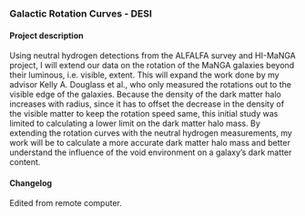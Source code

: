 ### Galactic Rotation Curves - DESI  
#### Project description  
Using neutral hydrogen detections from the ALFALFA survey and HI-MaNGA project, I will extend our data on the rotation of the MaNGA galaxies beyond their luminous, i.e. visible, extent. This will expand the work done by my advisor Kelly A. Douglass et al., who only measured the rotations out to the visible edge of the galaxies.  Because the density of the dark matter halo increases with radius, since it has to offset the decrease in the density of the visible matter to keep the rotation speed same, this initial study was limited to calculating a lower limit on the dark matter halo mass.  By extending the rotation curves with the neutral hydrogen measurements, my work will be to calculate a more accurate dark matter halo mass and better understand the influence of the void environment on a galaxy’s dark matter content.  
#### Changelog  
Edited from remote computer.
